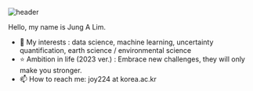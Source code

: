 ![header](https://capsule-render.vercel.app/api?color=_hexcode&height=300&section=header&text=Jung%20A%20Lim&fontSize=90&color=a82da8)


Hello, my name is Jung A Lim.
- 💙 My interests : data science, machine learning, uncertainty quantification, earth science / environmental science
- ⭐ Ambition in life (2023 ver.) : Embrace new challenges, they will only make you stronger.
- 📫 How to reach me: joy224 at korea.ac.kr
